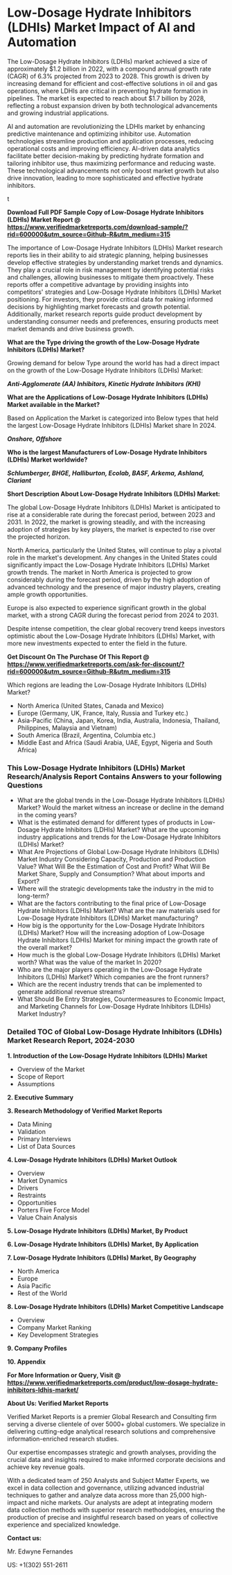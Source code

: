 <meta name="title" content="Global  Low-Dosage Hydrate Inhibitors (LDHIs) Market Impact of AI and Automation"><meta name="description" content="  The Low-Dosage Hydrate Inhibitors (LDHIs) market achieved a size of approximately $1.2 billion in 2022, with a compound annual growth rate (CAGR) of 6.3% projected f"><meta name="title" content=" Low-Dosage Hydrate Inhibitors (LDHIs) Market Size, Share, Scope, Trends, Growth, Opportunities, Analysis, Forecast"> <h1>Low-Dosage Hydrate Inhibitors (LDHIs) Market Impact of AI and Automation</h1> <p>The Low-Dosage Hydrate Inhibitors (LDHIs) market achieved a size of approximately $1.2 billion in 2022, with a compound annual growth rate (CAGR) of 6.3% projected from 2023 to 2028. This growth is driven by increasing demand for efficient and cost-effective solutions in oil and gas operations, where LDHIs are critical in preventing hydrate formation in pipelines. The market is expected to reach about $1.7 billion by 2028, reflecting a robust expansion driven by both technological advancements and growing industrial applications.</p> <p>AI and automation are revolutionizing the LDHIs market by enhancing predictive maintenance and optimizing inhibitor use. Automation technologies streamline production and application processes, reducing operational costs and improving efficiency. AI-driven data analytics facilitate better decision-making by predicting hydrate formation and tailoring inhibitor use, thus maximizing performance and reducing waste. These technological advancements not only boost market growth but also drive innovation, leading to more sophisticated and effective hydrate inhibitors.</p> t</p><p id="" class=""><strong>Download Full PDF Sample Copy of Low-Dosage Hydrate Inhibitors (LDHIs) Market Report @ <a href="https://www.verifiedmarketreports.com/download-sample/?rid=600000&utm_source=Github-R&utm_medium=315" target="_blank">https://www.verifiedmarketreports.com/download-sample/?rid=600000&utm_source=Github-R&utm_medium=315</a></strong></p><p>The importance of&nbsp;Low-Dosage Hydrate Inhibitors (LDHIs) Market research reports lies in their ability to aid strategic planning, helping businesses develop effective strategies by understanding market trends and dynamics. They play a crucial role in risk management by identifying potential risks and challenges, allowing businesses to mitigate them proactively. These reports offer a competitive advantage by providing insights into competitors' strategies and Low-Dosage Hydrate Inhibitors (LDHIs) Market positioning. For investors, they provide critical data for making informed decisions by highlighting market forecasts and growth potential. Additionally, market research reports guide product development by understanding consumer needs and preferences, ensuring products meet market demands and drive business growth.</p><p><strong>What are the&nbsp;Type driving the growth of the Low-Dosage Hydrate Inhibitors (LDHIs) Market?</strong></p><p id="" class="">Growing demand for below Type around the world has had a direct impact on the growth of the Low-Dosage Hydrate Inhibitors (LDHIs) Market:</p><em><strong>Anti-Agglomerate (AA) Inhibitors, Kinetic Hydrate Inhibitors (KHI)</strong></em></p><strong>What are the&nbsp;Applications&nbsp;of Low-Dosage Hydrate Inhibitors (LDHIs) Market available in the Market?</strong></p><p id="" class="">Based on Application the Market is categorized into Below types that held the largest Low-Dosage Hydrate Inhibitors (LDHIs) Market share In 2024.</p><em><strong>Onshore, Offshore</strong></em></p><strong>Who is the largest Manufacturers of Low-Dosage Hydrate Inhibitors (LDHIs) Market worldwide?</strong></p><p><em><strong>Schlumberger, BHGE, Halliburton, Ecolab, BASF, Arkema, Ashland, Clariant</strong></em></p><p id="" class=""><strong>Short Description About Low-Dosage Hydrate Inhibitors (LDHIs) Market:</strong></p><p>The global Low-Dosage Hydrate Inhibitors (LDHIs) Market is anticipated to rise at a considerable rate during the forecast period, between 2023 and 2031. In 2022, the market is growing steadily, and with the increasing adoption of strategies by key players, the market is expected to rise over the projected horizon.</p><p>North America, particularly the United States, will continue to play a pivotal role in the market's development. Any changes in the United States could significantly impact the Low-Dosage Hydrate Inhibitors (LDHIs) Market growth trends. The market in North America is projected to grow considerably during the forecast period, driven by the high adoption of advanced technology and the presence of major industry players, creating ample growth opportunities.</p><p>Europe is also expected to experience significant growth in the global market, with a strong CAGR during the forecast period from 2024 to 2031.</p><p>Despite intense competition, the clear global recovery trend keeps investors optimistic about the Low-Dosage Hydrate Inhibitors (LDHIs) Market, with more new investments expected to enter the field in the future.</p><p id="" class=""><strong>Get Discount On The Purchase Of This Report @ <a href="https://www.verifiedmarketreports.com/ask-for-discount/?rid=600000&utm_source=Github-R&utm_medium=315" target="_blank">https://www.verifiedmarketreports.com/ask-for-discount/?rid=600000&utm_source=Github-R&utm_medium=315</a></strong></p>Which regions are leading the Low-Dosage Hydrate Inhibitors (LDHIs) Market?</p><ul><li>North America (United States, Canada and Mexico)</li><li>Europe (Germany, UK, France, Italy, Russia and Turkey etc.)</li><li>Asia-Pacific (China, Japan, Korea, India, Australia, Indonesia, Thailand, Philippines, Malaysia and Vietnam)</li><li>South America (Brazil, Argentina, Columbia etc.)</li><li>Middle East and Africa (Saudi Arabia, UAE, Egypt, Nigeria and South Africa)</li></ul><h3 id="" class="">This Low-Dosage Hydrate Inhibitors (LDHIs) Market Research/Analysis Report Contains Answers to your following Questions</h3><ul><li>What are the global trends in the Low-Dosage Hydrate Inhibitors (LDHIs) Market? Would the market witness an increase or decline in the demand in the coming years?</li><li>What is the estimated demand for different types of products in Low-Dosage Hydrate Inhibitors (LDHIs) Market? What are the upcoming industry applications and trends for the Low-Dosage Hydrate Inhibitors (LDHIs) Market?</li><li>What Are Projections of Global Low-Dosage Hydrate Inhibitors (LDHIs) Market Industry Considering Capacity, Production and Production Value? What Will Be the Estimation of Cost and Profit? What Will Be Market Share, Supply and Consumption? What about imports and Export?</li><li>Where will the strategic developments take the industry in the mid to long-term?</li><li>What are the factors contributing to the final price of Low-Dosage Hydrate Inhibitors (LDHIs) Market? What are the raw materials used for Low-Dosage Hydrate Inhibitors (LDHIs) Market manufacturing?</li><li>How big is the opportunity for the Low-Dosage Hydrate Inhibitors (LDHIs) Market? How will the increasing adoption of Low-Dosage Hydrate Inhibitors (LDHIs) Market for mining impact the growth rate of the overall market?</li><li>How much is the global Low-Dosage Hydrate Inhibitors (LDHIs) Market worth? What was the value of the market In 2020?</li><li>Who are the major players operating in the Low-Dosage Hydrate Inhibitors (LDHIs) Market? Which companies are the front runners?</li><li>Which are the recent industry trends that can be implemented to generate additional revenue streams?</li><li>What Should Be Entry Strategies, Countermeasures to Economic Impact, and Marketing Channels for Low-Dosage Hydrate Inhibitors (LDHIs) Market Industry?</li></ul><h3 id="" class="">Detailed TOC of Global Low-Dosage Hydrate Inhibitors (LDHIs) Market Research Report, 2024-2030</h3><p id="" class=""><strong>1. Introduction of the Low-Dosage Hydrate Inhibitors (LDHIs) Market</strong></p><ul><li>Overview of the Market</li><li>Scope of Report</li><li>Assumptions</li></ul><p id="" class=""><strong>2. Executive Summary</strong></p><p id="" class=""><strong>3. Research Methodology of Verified Market Reports</strong></p><ul><li>Data Mining</li><li>Validation</li><li>Primary Interviews</li><li>List of Data Sources</li></ul><p id="" class=""><strong>4. Low-Dosage Hydrate Inhibitors (LDHIs) Market Outlook</strong></p><ul><li>Overview</li><li>Market Dynamics</li><li>Drivers</li><li>Restraints</li><li>Opportunities</li><li>Porters Five Force Model</li><li>Value Chain Analysis</li></ul><p id="" class=""><strong>5. Low-Dosage Hydrate Inhibitors (LDHIs) Market, By Product</strong></p><p id="" class=""><strong>6. Low-Dosage Hydrate Inhibitors (LDHIs) Market, By Application</strong></p><p id="" class=""><strong>7. Low-Dosage Hydrate Inhibitors (LDHIs) Market, By Geography</strong></p><ul><li>North America</li><li>Europe</li><li>Asia Pacific</li><li>Rest of the World</li></ul><p id="" class=""><strong>8. Low-Dosage Hydrate Inhibitors (LDHIs) Market Competitive Landscape</strong></p><ul><li>Overview</li><li>Company Market Ranking</li><li>Key Development Strategies</li></ul><p id="" class=""><strong>9. Company Profiles</strong></p><p id="" class=""><strong>10. Appendix</strong></p><p id="" class=""><strong>For More Information or Query, Visit @ <a href="https://www.verifiedmarketreports.com/product/low-dosage-hydrate-inhibitors-ldhis-market/" target="_blank">https://www.verifiedmarketreports.com/product/low-dosage-hydrate-inhibitors-ldhis-market/</a></strong></p><p id="" class=""><strong>About Us: Verified Market Reports</strong></p><p id="" class="">Verified Market Reports is a premier Global Research and Consulting firm serving a diverse clientele of over 5000+ global customers. We specialize in delivering cutting-edge analytical research solutions and comprehensive information-enriched research studies.</p><p id="" class="">Our expertise encompasses strategic and growth analyses, providing the crucial data and insights required to make informed corporate decisions and achieve key revenue goals.</p><p id="" class="">With a dedicated team of 250 Analysts and Subject Matter Experts, we excel in data collection and governance, utilizing advanced industrial techniques to gather and analyze data across more than 25,000 high-impact and niche markets. Our analysts are adept at integrating modern data collection methods with superior research methodologies, ensuring the production of precise and insightful research based on years of collective experience and specialized knowledge.</p><p id="" class=""><strong>Contact us:</strong></p><p id="" class="">Mr. Edwyne Fernandes</p><p id="" class="">US: +1(302) 551-2611</p>